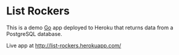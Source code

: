 # List Rockers

This is a demo [Go](http://golang.org) app deployed to Heroku that returns data
from a PostgreSQL database.

Live app at <http://list-rockers.herokuapp.com/>
